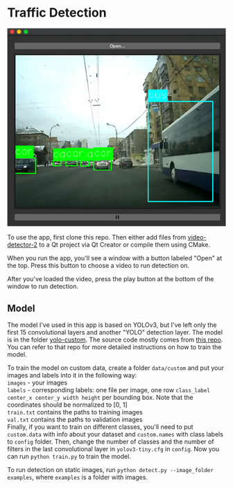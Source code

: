 # Traffic Detection

![alt text](demo.png)

To use the app, first clone this repo. Then either add files from [video-detector-2](video-detector-2) to a Qt project via Qt Creator or compile them using CMake. 

When you run the app, you'll see a window with a button labeled "Open" at the top. Press this button to choose a video to run detection on.

After you've loaded the video, press the play button at the bottom of the window to run detection.


## Model

The model I've used in this app is based on YOLOv3, but I've left only the first 15 convolutional layers and another "YOLO" detection layer. The model is in the folder [yolo-custom](yolo-custom). The source code mostly comes from [this repo](https://github.com/eriklindernoren/PyTorch-YOLOv3). You can refer to that repo for more detailed instructions on how to train the model.

To train the model on custom data, create a folder ```data/custom``` and put your images and labels into it in the following way:  
```images``` - your images  
```labels``` - corresponding labels: one file per image, one row ```class_label center_x center_y width height``` per bounding box. Note that the coordinates should be normalized to [0, 1]  
```train.txt``` contains the paths to training images  
```val.txt``` contains the paths to validation images  
Finally, if you want to train on different classes, you'll need to put ```custom.data``` with info about your dataset and ```custom.names``` with class labels to ```config``` folder. Then, change the number of classes and the number of filters in the last convolutional layer in ```yolov3-tiny.cfg``` in ```config```. Now you can run ```python train.py``` to train the model.

To run detection on static images, run ```python detect.py --image_folder examples```, where ```examples``` is a folder with images.

